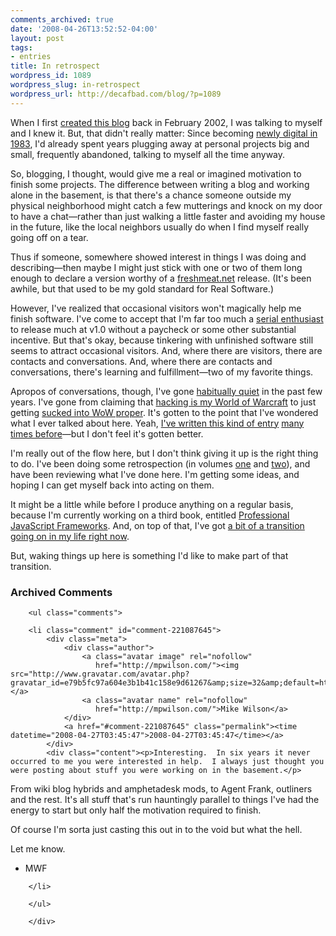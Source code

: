```yaml
---
comments_archived: true
date: '2008-04-26T13:52:52-04:00'
layout: post
tags:
- entries
title: In retrospect
wordpress_id: 1089
wordpress_slug: in-retrospect
wordpress_url: http://decafbad.com/blog/?p=1089
---
```

When I first [created this blog][start] back in February 2002, I was talking to myself and I knew it.  But, that didn't really matter: Since becoming [newly digital in 1983][newlydigital], I'd already spent years plugging away at personal projects big and small, frequently abandoned, talking to myself all the time anyway.

So, blogging, I thought, would give me a real or imagined motivation to finish some projects.  The difference between writing a blog and working alone in the basement, is that there's a chance someone outside my physical neighborhood might catch a few mutterings and knock on my door to have a chat—rather than just walking a little faster and avoiding my house in the future, like the local neighbors usually do when I find myself really going off on a tear.  

Thus if someone, somewhere showed interest in things I was doing and describing—then maybe I might just stick with one or two of them long enough to declare a version worthy of a [freshmeat.net][fm] release.  (It's been awhile, but that used to be my gold standard for Real Software.)

However, I've realized that occasional visitors won't magically help me finish software.  I've come to accept that I'm far too much a [serial enthusiast][serial] to release much at v1.0 without a paycheck or some other substantial incentive.  But that's okay, because tinkering with unfinished software still seems to attract occasional visitors.  And, where there are visitors, there are contacts and conversations.  And, where there are contacts and conversations, there's learning and fulfillment—two of my favorite things.

Apropos of conversations, though, I've gone [habitually quiet][quiet] in the past few years.  I've gone from claiming that [hacking is my World of Warcraft][hackwow] to just getting [sucked into WoW proper][wowwow].  It's gotten to the point that I've wondered what I ever talked about here.  Yeah, [I've written this kind of entry][navel1] [many times before][navel2]—but I don't feel it's gotten better.

I'm really out of the flow here, but I don't think giving it up is the right thing to do.  I've been doing some retrospection (in volumes [one](http://decafbad.com/blog/2008/04/26/greatest-hits-vol-1-the-tinkery-bits) and [two](http://decafbad.com/blog/2008/04/26/greatest-hits-vol-2-the-babble-bits)), and have been reviewing what I've done here.  I'm getting some ideas, and hoping I can get myself back into acting on them.

It might be a little while before I produce anything on a regular basis, because I'm currently working on a third book, entitled [Professional JavaScript Frameworks][profjs].  And, on top of that, I've got [a bit of a transition going on in my life right now](http://twitter.com/lmorchard/statuses/787565793).  

But, waking things up here is something I'd like to make part of that transition.

[navel2]: http://decafbad.com/blog/2004/07/14/dork-funk
[navel1]: http://decafbad.com/blog/2006/12/21/my-semi-annual-blogger-navel-gazing-post

[quiet]: http://decafbad.com/blog/2006/10/13/throttling-the-basement-hacker
[wowwow]: http://decafbad.com/blog/2006/09/06/world-of-warcraft-is-my-world-of-warcraft
[hackwow]: http://decafbad.com/blog/2006/05/03/hacking-is-my-world-of-warcraft
[grok]: http://decafbad.com/blog/2002/06/13/oooaih
[linkbacks]: http://decafbad.com/blog/2002/05/07/oooadb
[bookmarks]: http://decafbad.com/blog/2003/01/24/ooocii
[REST]: http://decafbad.com/blog/2002/04/17/oooaob
[moblogging]: http://decafbad.com/blog/2002/09/07/ooobgo
[social]: http://decafbad.com/blog/2002/03/04/oooodd
[feedauto]: http://decafbad.com/blog/2002/05/31/oooago
[newlydigital]: http://decafbad.com/blog/2003/06/13/newly-digital
[transactor]: http://decafbad.com/blog/2004/05/25/i-was-a-pre-teen-transactor-author-wannabe-and-still-am
[fm]: http://freshmeat.net/
[serial]: http://decafbad.com/blog/2006/05/26/confessions-of-a-serial-enthusiast
[start]: http://decafbad.com/blog/2002/02/14/ooooah
[sort]: http://decafbad.com/blog/2002/04/23/oooaae
[backlinks]: http://decafbad.com/blog/2002/04/18/oooaoe
[backlinks2]: http://decafbad.com/blog/2002/04/19/oooaoi
[hackingfeedsout]: http://decafbad.com/blog/2005/09/13/hacking-rss-and-atom-is-out
[hackingfeeds]: http://www.amazon.com/exec/obidos/ASIN/0764597582/0xdecafbad01-20
[hackingdelout]: http://decafbad.com/blog/2006/08/09/hacking-delicious-is-out-and-about
[hackingdel]: http://www.amazon.com/exec/obidos/ASIN/0470037857/0xdecafbad01-20/104-2713105-4524705
[moblogging]: http://decafbad.com/blog/2002/09/07/ooobgo
[profjs]: http://www.wiley.com/WileyCDA/WileyTitle/productCd-047038459X.html
[yahoomojo]: http://decafbad.com/blog/2005/03/18/briefly-briefly

[bookmarks]: http://decafbad.com/blog/2003/01/24/ooocii
[REST]: http://decafbad.com/blog/2002/04/17/oooaob
[moblogging]: http://decafbad.com/blog/2002/09/07/ooobgo
[social]: http://decafbad.com/blog/2002/03/04/oooodd
[newlydigital]: http://decafbad.com/blog/2003/06/13/newly-digital
[transactor]: http://decafbad.com/blog/2004/05/25/i-was-a-pre-teen-transactor-author-wannabe-and-still-am
[fm]: http://freshmeat.net/
[serial]: http://decafbad.com/blog/2006/05/26/confessions-of-a-serial-enthusiast
[start]: http://decafbad.com/blog/2002/02/14/ooooah
[sort]: http://decafbad.com/blog/2002/04/23/oooaae
[backlinks]: http://decafbad.com/blog/2002/04/18/oooaoe
[backlinks2]: http://decafbad.com/blog/2002/04/19/oooaoi
[hackingfeedsout]: http://decafbad.com/blog/2005/09/13/hacking-rss-and-atom-is-out
[hackingfeeds]: http://www.amazon.com/exec/obidos/ASIN/0764597582/0xdecafbad01-20
[hackingdelout]: http://decafbad.com/blog/2006/08/09/hacking-delicious-is-out-and-about
[hackingdel]: http://www.amazon.com/exec/obidos/ASIN/0470037857/0xdecafbad01-20/104-2713105-4524705
[moblogging]: http://decafbad.com/blog/2002/09/07/ooobgo
[profjs]: http://www.wiley.com/WileyCDA/WileyTitle/productCd-047038459X.html
[yahoomojo]: http://decafbad.com/blog/2005/03/18/briefly-briefly

<div id="comments" class="comments archived-comments">
            <h3>Archived Comments</h3>
            
        <ul class="comments">
            
        <li class="comment" id="comment-221087645">
            <div class="meta">
                <div class="author">
                    <a class="avatar image" rel="nofollow" 
                       href="http://mpwilson.com/"><img src="http://www.gravatar.com/avatar.php?gravatar_id=e79b5fc97a604e3b1b41c158e9d61267&amp;size=32&amp;default=http://mediacdn.disqus.com/1320279820/images/noavatar32.png"/></a>
                    <a class="avatar name" rel="nofollow" 
                       href="http://mpwilson.com/">Mike Wilson</a>
                </div>
                <a href="#comment-221087645" class="permalink"><time datetime="2008-04-27T03:45:47">2008-04-27T03:45:47</time></a>
            </div>
            <div class="content"><p>Interesting.  In six years it never occurred to me you were interested in help.  I always just thought you were posting about stuff you were working on in the basement.</p>

<p>From wiki blog hybrids and amphetadesk mods, to Agent Frank, outliners and the rest.  It's all stuff that's run hauntingly parallel to things I've had the energy to start but only half the motivation required to finish.</p>

<p>Of course I'm sorta just casting this out in to the void but what the hell.</p>

<p>Let me know.</p>

<ul>
<li>MWF</li>
</ul></div>
            
        </li>
    
        </ul>
    
        </div>
    
